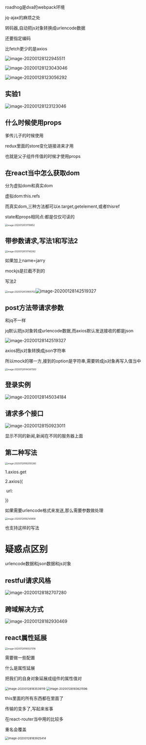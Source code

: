 roadhog是dva的webpack环境



jq-ajax的麻烦之处

转码器,自动把js对象转换成urlencode数据

还要指定编码



比fetch更少的是axios

![image-20200128122945511](C:\Users\Artificial\AppData\Roaming\Typora\typora-user-images\image-20200128122945511.png)

![image-20200128123043046](C:\Users\Artificial\AppData\Roaming\Typora\typora-user-images\image-20200128123043046.png)

![image-20200128123056292](C:\Users\Artificial\AppData\Roaming\Typora\typora-user-images\image-20200128123056292.png)



## 实验1

![image-20200128123123046](C:\Users\Artificial\AppData\Roaming\Typora\typora-user-images\image-20200128123123046.png)







## 什么时候使用props

爹传儿子的时候使用

redux里面的store变化链接进来才用

也就是父子组件传值的时候才使用props



## 在react当中怎么获取dom

分为虚拟dom和真实dom

虚拟dom:this.refs

而真实dom,三种方法都可以e.target,getelement,或者thisref

state和props相同点:都是仅仅可读的

<img src="C:\Users\Artificial\AppData\Roaming\Typora\typora-user-images\image-20200128131118852.png" alt="image-20200128131118852" style="zoom:50%;" /> 



## 带参数请求,写法1和写法2

<img src="C:\Users\Artificial\AppData\Roaming\Typora\typora-user-images\image-20200128131740262.png" alt="image-20200128131740262" style="zoom:50%;" />

如果加上name=jarry

mockjs是拦截不到的

写法2

<img src="C:\Users\Artificial\AppData\Roaming\Typora\typora-user-images\image-20200128131855702.png" alt="image-20200128131855702" style="zoom:50%;" />![image-20200128142519327](C:\Users\Artificial\AppData\Roaming\Typora\typora-user-images\image-20200128142519327.png)

## post方法带请求参数

和jq不一样

jq默认把js对象转成urlencode数据,而axios默认发送接收的都是json

![image-20200128142519327](C:\Users\Artificial\AppData\Roaming\Typora\typora-user-images\image-20200128142519327.png)



axios把js对象转换成json字符串

所以mock的哪一方,接到的option是字符串,需要转成js对象再写入值当中

<img src="C:\Users\Artificial\AppData\Roaming\Typora\typora-user-images\image-20200128144347000.png" alt="image-20200128144347000" style="zoom: 50%;" />

## 登录实例

<img src="C:\Users\Artificial\AppData\Roaming\Typora\typora-user-images\image-20200128145034184.png" alt="image-20200128145034184" />

## 请求多个接口

![image-20200128150923011](C:\Users\Artificial\AppData\Roaming\Typora\typora-user-images\image-20200128150923011.png)

显示不同的新闻,新闻在不同的服务器上面

## 第二种写法

<img src="C:\Users\Artificial\AppData\Roaming\Typora\typora-user-images\image-20200128182055280.png" alt="image-20200128182055280" style="zoom:50%;" />

1.axios.get

2.axios({

​	url:

})

如果需要urlencode格式来发送,那么需要参数做处理

<img src="C:\Users\Artificial\AppData\Roaming\Typora\typora-user-images\image-20200128182145858.png" alt="image-20200128182145858" style="zoom:50%;" />

也支持这样的写法



# 疑惑点区别

urlencode数据和json数据和js对象

## restful请求风格

![image-20200128182707280](C:\Users\Artificial\AppData\Roaming\Typora\typora-user-images\image-20200128182707280.png)

## 跨域解决方式

![image-20200128182930469](C:\Users\Artificial\AppData\Roaming\Typora\typora-user-images\image-20200128182930469.png)





## react属性延展

<img src="C:\Users\Artificial\AppData\Roaming\Typora\typora-user-images\image-20200128183027016.png" alt="image-20200128183027016" style="zoom:50%;" />

需要做一些配置

什么是属性延展

把我们的自身对象延展成组件的属性值对

<img src="C:\Users\Artificial\AppData\Roaming\Typora\typora-user-images\image-20200128183539119.png" alt="image-20200128183539119" style="zoom:67%;" />

<img src="C:\Users\Artificial\AppData\Roaming\Typora\typora-user-images\image-20200128183621596.png" alt="image-20200128183621596" style="zoom:67%;" />

this里面的所有东西都在里面了

传输的变多了,写起来省事

在react-router当中用的比较多

重名会覆盖

<img src="C:\Users\Artificial\AppData\Roaming\Typora\typora-user-images\image-20200128183925414.png" alt="image-20200128183925414" style="zoom:67%;" />